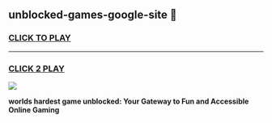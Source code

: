 
## unblocked-games-google-site 👋
<h3>
<a href="https://premium.freeplayer.one?title=unblocked-games-google-site&ref=14F">CLICK TO PLAY</a></h3>
<hr>

<h3>
<a href="https://premium.freeplayer.one?title=unblocked-games-google-site&ref=14F">CLICK 2 PLAY</a>
  
</h3>

<a href="https://premium.freeplayer.one?title=unblocked-games-google-site&ref=12F/"><img src="https://clearcache.store/games.png"></a>


**worlds hardest game unblocked: Your Gateway to Fun and Accessible Online Gaming**
